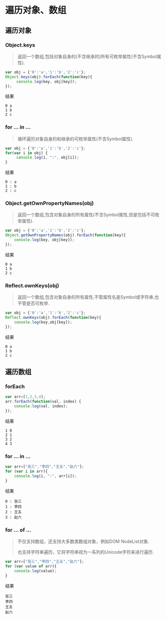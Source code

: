 # 遍历对象、数组

## 遍历对象

### Object.keys

> 返回一个数组,包括对象自身的(不含继承的)所有可枚举属性(不含Symbol属性).

```js
var obj = {'0':'a','1':'b','2':'c'};
Object.keys(obj).forEach(function(key){
     console.log(key, obj[key]);
});
```

结果

```
0 a
1 b
2 c
```

### for ... in ...

> 循环遍历对象自身的和继承的可枚举属性(不含Symbol属性).

```js
var obj = {'0':'a','1':'b','2':'c'};
for(var i in obj) {
     console.log(i, ":", obj[i]);
}
```

结果

```
0 : a
1 : b
2 : c
```

### Object.getOwnPropertyNames(obj)

> 返回一个数组,包含对象自身的所有属性(不含Symbol属性,但是包括不可枚举属性).

```js
var obj = {'0':'a','1':'b','2':'c'};
Object.getOwnPropertyNames(obj).forEach(function(key){
    console.log(key, obj[key]);
});
```

结果

```
0 a
1 b
2 c
```

### Reflect.ownKeys(obj)

> 返回一个数组,包含对象自身的所有属性,不管属性名是Symbol或字符串,也不管是否可枚举. 

```js
var obj = {'0':'a','1':'b','2':'c'};
Reflect.ownKeys(obj).forEach(function(key){
	console.log(key,obj[key]);
});
```

结果

```
0 a
1 b
2 c
```

## 遍历数组

### forEach

```js
var arr=[1,2,3,4];
arr.forEach(function(val, index) {
	console.log(val, index);
});
```

结果

```
1 0
2 1
3 2
4 3
```

### for ... in ...

```js
var arr=["张三","李四","王五","赵六"];
for (var i in arr){
	console.log(i, ":", arr[i]);
}
```

结果

```
0 : 张三
1 : 李四
2 : 王五
3 : 赵六
```

### for ... of ...

> 不仅支持数组，还支持大多数类数组对象，例如DOM NodeList对象.
>
>  也支持字符串遍历，它将字符串视为一系列的Unicode字符来进行遍历.

```js
var arr=["张三","李四","王五","赵六"];
for (var value of arr){
    console.log(value);
}
```

结果

```
张三
李四
王五
赵六
```

